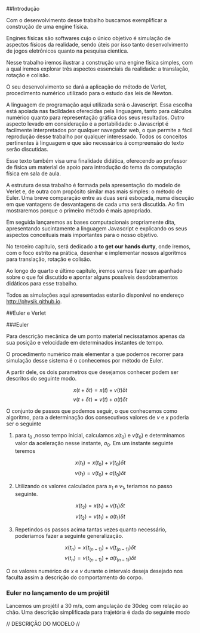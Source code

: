 ##Introdução

Com o desenvolvimento desse trabalho buscamos exemplificar a construção de uma engine física. 

Engines físicas são softwares cujo o único objetivo é simulação de aspectos físicos da realidade, sendo úteis por isso tanto desenvolvimento de jogos eletrônicos quanto na pesquisa cientíca.

Nesse trabalho iremos ilustrar a construção uma engine física simples, com a qual iremos explorar três aspectos essenciais da realidade: a translação, rotação e colisão.

O seu desenvolvimento se dará a aplicação do método de Verlet, procedimento numérico utilizado para o estudo das leis de Newton.

A linguagem de programação aqui utilizada será o Javascript. Essa escolha está apoiada nas facildades oferecidas pela linguagem, tanto para cálculos numérico quanto para representação gráfica dos seus resultados. Outro aspecto levado em consideração é a portabilidade: o Javascript é facilmente interpretados por qualquer navegador web, o que permite a fácil reprodução desse trabalho por qualquer interessado. Todos os conceitos pertinentes à linguagem e que são necessários à compreensão do texto serão discutidas.  

Esse texto também visa uma finalidade didática, oferecendo ao professor de física um material de apoio para introdução do tema da computação física em sala de aula.

A estrutura dessa trabalho é formada pela apresentação do modelo de Verlet e, de outra com propósito similar mas mais simples: o método de Euler. Uma breve comparação entre as duas será esboçada, numa discução em que vantagens de desvantagens de cada uma será discutida. Ao fim mostraremos porque o primeiro método é mais apropriado.

Em seguida lançaremos as bases computacionais propriamente dita, apresentando sucintamente a linguagem Javascript e explicando os seus aspectos conceituais mais importantes para o nosso objetivo.

No terceiro capítulo, será dedicado a **to get our hands durty**, onde iremos, com o foco estrito na prática, desenhar e implementar nossos algoritmos para translação, rotação e colisão.

Ao longo do quarto e último capítulo, iremos vamos fazer um apanhado sobre o que foi discutido e apontar alguns possíveis desdobramentos didáticos para esse trabalho. 

Todos as simulações aqui apresentadas estarão disponível no endereço http://physik.github.io. 


##Euler e Verlet 

###Euler

Para descrição mecânica de um ponto material necissatamos apenas da sua posição e velocidade em determinados instantes de tempo.

O procedimento numérico mais elementar a que podemos recorrer para simulação desse sistema é o conhecemos por método de Euler.

A partir dele, os dois parametros que desejamos conhecer podem ser descritos do seguinte modo.

$$x(t+\delta t) = x(t) + v(t)\delta t $$
$$v(t+\delta t) = v(t) + a(t)\delta t $$

O conjunto de passos que podemos seguir, o que conhecemos como algoritmo, para a determinação dos consecutivos valores de $v$ e $x$ poderia ser o seguinte

1. para $t_0$ ,nosso tempo inicial, calculamos $x(t_0)$ e $v(t_0)$ e determinamos valor da aceleração nesse instante, $a_0$. Em um instante seguinte teremos

$$x(t_1) = x(t_0) + v(t_0)\delta t $$
$$v(t_1) = v(t_0) + a(t_0)\delta t $$

2. Utilizando os valores calculados para $x_1$ e $v_1$, teriamos no passo seguinte. 

$$x(t_2) = x(t_1) + v(t_1)\delta t $$
$$v(t_2) = v(t_1) + a(t_1)\delta t $$

3. Repetindos os passos acima tantas vezes quanto necessário, poderiamos fazer a seguinte generalização.

$$x(t_n) = x(t_(n-1)) + v(t_(n-1))\delta t $$
$$v(t_n) = v(t_(n-1)) + a(t_(n-1))\delta t $$

O os valores numérico de $x$ e $v$ durante o intervalo deseja desejado nos faculta assim a descrição do comportamento do corpo.


### Euler no lançamento de um projétil

Lancemos um projétil a 30 m/s, com angulação de $30\deg$ com relação ao chão. Uma descrição simplificada para trajetória é dada do seguinte modo

//
    DESCRIÇÃO DO MODELO
//




















